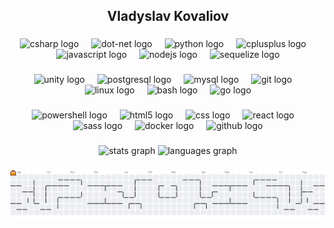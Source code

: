 <h2 align="center">Vladyslav Kovaliov</h2>

###

<div align="center">
  <img src="https://skillicons.dev/icons?i=cs" height="55" alt="csharp logo"  />
  <img width="12" />
  <img src="https://skillicons.dev/icons?i=dotnet" height="55" alt="dot-net logo"  />
  <img width="12" />
  <img src="https://skillicons.dev/icons?i=py" height="55" alt="python logo"  />
  <img width="12" />
  <img src="https://skillicons.dev/icons?i=cpp" height="55" alt="cplusplus logo"  />
  <img width="12" />
  <img src="https://cdn.jsdelivr.net/gh/devicons/devicon/icons/javascript/javascript-original.svg" height="55" alt="javascript logo"  />
  <img width="12" />
  <img src="https://cdn.jsdelivr.net/gh/devicons/devicon/icons/nodejs/nodejs-original.svg" height="55" alt="nodejs logo"  />
  <img width="12" />
  <img src="https://cdn.jsdelivr.net/gh/devicons/devicon/icons/sequelize/sequelize-original.svg" height="55" alt="sequelize logo"  />
</div>

###

<div align="center">
  <img src="https://skillicons.dev/icons?i=unity" height="55" alt="unity logo"  />
  <img width="12" />
  <img src="https://cdn.jsdelivr.net/gh/devicons/devicon/icons/postgresql/postgresql-original.svg" height="55" alt="postgresql logo"  />
  <img width="12" />
  <img src="https://cdn.jsdelivr.net/gh/devicons/devicon/icons/mysql/mysql-original.svg" height="55" alt="mysql logo"  />
  <img width="12" />
  <img src="https://cdn.jsdelivr.net/gh/devicons/devicon/icons/git/git-original.svg" height="55" alt="git logo"  />
  <img width="12" />
  <img src="https://cdn.jsdelivr.net/gh/devicons/devicon/icons/linux/linux-original.svg" height="55" alt="linux logo"  />
  <img width="12" />
  <img src="https://skillicons.dev/icons?i=bash" height="55" alt="bash logo"  />
  <img width="12" />
  <img src="https://cdn.simpleicons.org/go/00ADD8" height="55" alt="go logo"  />
</div>

###

<div align="center">
  <img src="https://skillicons.dev/icons?i=powershell" height="55" alt="powershell logo"  />
  <img width="12" />
  <img src="https://cdn.jsdelivr.net/gh/devicons/devicon/icons/html5/html5-original.svg" height="55" alt="html5 logo"  />
  <img width="12" />
  <img src="https://cdn.jsdelivr.net/gh/devicons/devicon/icons/css3/css3-original.svg" height="55" alt="css logo"  />
  <img width="12" />
  <img src="https://cdn.jsdelivr.net/gh/devicons/devicon/icons/react/react-original.svg" height="55" alt="react logo"  />
  <img width="12" />
  <img src="https://cdn.simpleicons.org/sass/CC6699" height="55" alt="sass logo"  />
  <img width="12" />
  <img src="https://skillicons.dev/icons?i=docker" height="55" alt="docker logo"  />
  <img width="12" />
  <img src="https://skillicons.dev/icons?i=github" height="55" alt="github logo"  />
</div>

###

<div align="center">
  <img src="https://github-readme-stats-iota-five-15.vercel.app/api?username=Mah0rka&hide_title=false&hide_rank=false&show_icons=true&include_all_commits=true&count_private=true&disable_animations=false&theme=dracula&locale=en&hide_border=false&order=1" height="150" alt="stats graph"  />
  <img src="https://github-readme-stats-iota-five-15.vercel.app/api/top-langs?username=Mah0rka&locale=en&hide_title=false&layout=compact&card_width=320&langs_count=5&theme=dracula&hide_border=false&count_private=true&order=2" height="150" alt="languages graph"  />
</div>


###

<picture>
  <source media="(prefers-color-scheme: dark)" srcset="https://raw.githubusercontent.com/Mah0rka/Mah0rka/output/pacman-contribution-graph-dark.svg">
  <source media="(prefers-color-scheme: light)" srcset="https://raw.githubusercontent.com/Mah0rka/Mah0rka/output/pacman-contribution-graph.svg">
  <img alt="pacman contribution graph" src="https://raw.githubusercontent.com/Mah0rka/Mah0rka/output/pacman-contribution-graph.svg">
</picture>

###
